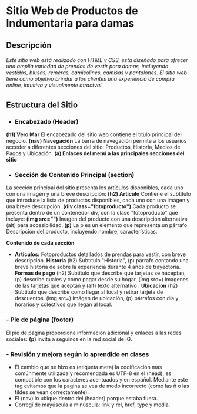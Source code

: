 # Sitio Web de Productos de Indumentaria para damas
## Descripción 
###### Este sitio web está realizado con HTML y CSS, está diseñado para ofrecer una amplia variedad de prendas de vestir para damas, incluyendo vestidos, blusas, remeras, camisolines, camisas y pantalones. El sitio web tiene como objetivo brindar a los clientes una experiencia de compra online, intuitiva y visualmente atractval.
## Estructura del Sitio
- ### Encabezado (Header)
**(h1) Vero Mar** El encabezado del sitio web contiene el título principal del negocio.
**(nav) Navegación** La barra de navegación permite a los usuarios acceder a diferentes secciones del sitio: Productos, Historia, Medios de Pagos y Ubicación.
**(a) Enlaces del menú a las principales secciones del sitio**
- ### Sección de Contenido Principal (section)
La sección principal del sitio presenta los artículos disponibles, cada uno con una imagen y una breve descripción:
**(h2) Artículo** Contiene el subtítulo que introduce la lista de productos disponibles, cada uno con una imágen y una breve descripción.
**(div class="fotoproducto")** Cada producto se presenta dentro de un contenedor div, con la clase "fotoproducto" que incluye:
**(img src="")** Imagen del producto con una descripción alternativa (alt) para accesibilidad.
**(p)** La p es un elemento que representa un párrafo. Descripción del producto, incluyendo nombre, características.

**Contenido de cada sección**
- **Articulos:** Fotoproductos detallados de prendas para vestir, con breve descripción.
**Historia**  (h2) Subtítulo "Historia", (p) párrafo contando una breve historia de sobre la experiencia durante 4 años de trayectoria.
**Formas de pago** (h2) Subtítulo que describe que tarjetas se haceptan, (p) describe cuales y como pagar desde su hogar, (img src=) imagenes de las tarjetas que aceptan y (alt) texto alternativo .
**Ubicación** (h2) Subtítulo que describe como llegar al local y retirar tarjeta de descuentos.
(img src=) imágen de ubicación, (p) párrafos con día y horarios y colectivos que llegan al local.

### - Pie de página (footer)
El pie de página proporciona información adicional y enlaces a las redes sociales:
**(p)** invita a seguinos en la red social de IG.
### - Revisión y mejora según lo aprendido en clases
- El cambio que se hizo es (etiqueta meta) la codificación más comúnmente utilizada y recomendada es UTF-8 en el (head), es compatible con los caracteres acentuados y en español. Mediante este tag evitamos que la pagina se vea de modo incorrecto (como las ñ o las tíldes se vean correctamente).
- El (nav) lo ubique dentro del (header) porque estaba fuera.
- Corregí de mayúscula a minúscula: link y rel, href, type y media.
